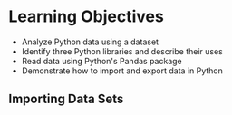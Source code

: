 # Learning Objectives

* Analyze Python data using a dataset
* Identify three Python libraries and describe their uses
* Read data using Python's Pandas package
* Demonstrate how to import and export data in Python

## Importing Data Sets

